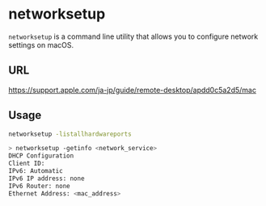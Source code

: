 # networksetup

`networksetup` is a command line utility that allows you to configure network settings on macOS.

## URL

https://support.apple.com/ja-jp/guide/remote-desktop/apdd0c5a2d5/mac

## Usage

```bash
networksetup -listallhardwareports
```

```bash
> networksetup -getinfo <network_service>
DHCP Configuration
Client ID: 
IPv6: Automatic
IPv6 IP address: none
IPv6 Router: none
Ethernet Address: <mac_address>
```

